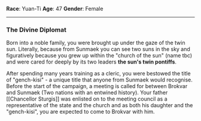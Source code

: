 **Race**:  Yuan-Ti
**Age**: 47
**Gender**: Female


---
### The Divine Diplomat

Born into a noble family, you were brought up under the gaze of the twin sun. Literally, because from Sunmaek you can see two suns in the sky and figuratively because you grew up within the "church of the sun" (name tbc) and were cared for deeply by its two leaders **the sun's twin pontiffs**.

After spending many years training as a cleric, you were bestowed the title of "gench-kisi" - a unique title that anyone from Sunmaek would recognise. Before the start of the campaign,  a meeting is called for between Brokvar and Sunmaek (Two nations with an entwined history). Your father [[Chancellor Sturgis]] was enlisted on to the meeting council as a representative of the state and the church and as both his daughter and the "gench-kisi", you are expected to come to Brokvar with him.